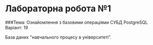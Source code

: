 # Лабораторна робота №1
###Тема: Ознайомлення з базовими операціями СУБД PostgreSQL
Варіант: 19

База даних "навчального процесу в університеті".

